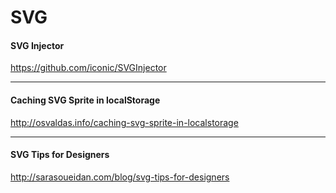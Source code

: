# SVG

#### SVG Injector
https://github.com/iconic/SVGInjector

---

#### Caching SVG Sprite in localStorage
http://osvaldas.info/caching-svg-sprite-in-localstorage

---

#### SVG Tips for Designers
http://sarasoueidan.com/blog/svg-tips-for-designers

